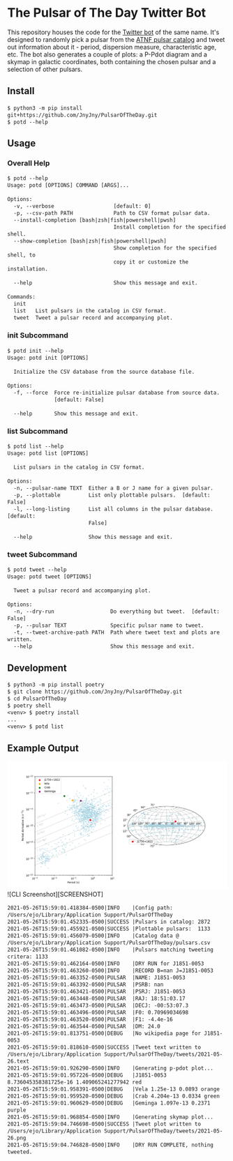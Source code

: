 # The Pulsar of The Day Twitter Bot

This repository houses the code for the [Twitter bot][0] of the same
name. It's designed to randomly pick a pulsar from the [ATNF pulsar
catalog][1] and tweet out information about it - period, dispersion
measure, characteristic age, etc. The bot also generates a couple of
plots: a P-Pdot diagram and a skymap in galactic coordinates, both
containing the chosen pulsar and a selection of other pulsars.


## Install

``` console
$ python3 -m pip install git+https://github.com/JnyJny/PulsarOfTheDay.git
$ potd --help
```

## Usage

### Overall Help
``` console
$ potd --help
Usage: potd [OPTIONS] COMMAND [ARGS]...

Options:
  -v, --verbose                   [default: 0]
  -p, --csv-path PATH             Path to CSV format pulsar data.
  --install-completion [bash|zsh|fish|powershell|pwsh]
                                  Install completion for the specified shell.
  --show-completion [bash|zsh|fish|powershell|pwsh]
                                  Show completion for the specified shell, to
                                  copy it or customize the installation.

  --help                          Show this message and exit.

Commands:
  init
  list   List pulsars in the catalog in CSV format.
  tweet  Tweet a pulsar record and accompanying plot.
```

### init Subcommand

```
$ potd init --help
Usage: potd init [OPTIONS]

  Initialize the CSV database from the source database file.

Options:
  -f, --force  Force re-initialize pulsar database from source data.
               [default: False]

  --help       Show this message and exit.
```

### list Subcommand
```
$ potd list --help
Usage: potd list [OPTIONS]

  List pulsars in the catalog in CSV format.

Options:
  -n, --pulsar-name TEXT  Either a B or J name for a given pulsar.
  -p, --plottable         List only plottable pulsars.  [default: False]
  -l, --long-listing      List all columns in the pulsar database.  [default:
                          False]

  --help                  Show this message and exit.
```

### tweet Subcommand
```
$ potd tweet --help
Usage: potd tweet [OPTIONS]

  Tweet a pulsar record and accompanying plot.

Options:
  -n, --dry-run                  Do everything but tweet.  [default: False]
  -p, --pulsar TEXT              Specific pulsar name to tweet.
  -t, --tweet-archive-path PATH  Path where tweet text and plots are written.
  --help                         Show this message and exit.
```

## Development

```console
$ python3 -m pip install poetry
$ git clone https://github.com/JnyJny/PulsarOfTheDay.git
$ cd PulsarOfTheDay
$ poetry shell
<venv> $ poetry install
...
<venv> $ potd list
```

## Example Output

![J1846-0749][PLOT]
![CLI Screenshot][SCREENSHOT]
 
```console
2021-05-26T15:59:01.418384-0500|INFO    |Config path: /Users/ejo/Library/Application Support/PulsarOfTheDay
2021-05-26T15:59:01.452335-0500|SUCCESS |Pulsars in catalog: 2872
2021-05-26T15:59:01.455921-0500|SUCCESS |Plottable pulsars:  1133
2021-05-26T15:59:01.456079-0500|INFO    |Catalog data @ /Users/ejo/Library/Application Support/PulsarOfTheDay/pulsars.csv
2021-05-26T15:59:01.461082-0500|INFO    |Pulsars matching tweeting critera: 1133
2021-05-26T15:59:01.462164-0500|INFO    |DRY RUN for J1851-0053
2021-05-26T15:59:01.463260-0500|INFO    |RECORD B=nan J=J1851-0053
2021-05-26T15:59:01.463352-0500|PULSAR  |NAME: J1851-0053
2021-05-26T15:59:01.463392-0500|PULSAR  |PSRB: nan
2021-05-26T15:59:01.463421-0500|PULSAR  |PSRJ: J1851-0053
2021-05-26T15:59:01.463448-0500|PULSAR  |RAJ: 18:51:03.17
2021-05-26T15:59:01.463473-0500|PULSAR  |DECJ: -00:53:07.3
2021-05-26T15:59:01.463496-0500|PULSAR  |F0: 0.70969034698
2021-05-26T15:59:01.463520-0500|PULSAR  |F1: -4.4e-16
2021-05-26T15:59:01.463544-0500|PULSAR  |DM: 24.0
2021-05-26T15:59:01.813751-0500|DEBUG   |No wikipedia page for J1851-0053
2021-05-26T15:59:01.818610-0500|SUCCESS |Tweet text written to /Users/ejo/Library/Application Support/PulsarOfTheDay/tweets/2021-05-26.text
2021-05-26T15:59:01.926290-0500|INFO    |Generating p-pdot plot...
2021-05-26T15:59:01.957226-0500|DEBUG   |J1851-0053 8.736045358381725e-16 1.409065241277942 red
2021-05-26T15:59:01.958391-0500|DEBUG   |Vela 1.25e-13 0.0893 orange
2021-05-26T15:59:01.959520-0500|DEBUG   |Crab 4.204e-13 0.0334 green
2021-05-26T15:59:01.960629-0500|DEBUG   |Geminga 1.097e-13 0.2371 purple
2021-05-26T15:59:01.968854-0500|INFO    |Generating skymap plot...
2021-05-26T15:59:04.746698-0500|SUCCESS |Tweet plot written to /Users/ejo/Library/Application Support/PulsarOfTheDay/tweets/2021-05-26.png
2021-05-26T15:59:04.746828-0500|INFO    |DRY RUN COMPLETE, nothing tweeted.
```


[0]: https://twitter.com/PulsarOfTheDay
[1]: https://www.atnf.csiro.au/research/pulsar/psrcat/
[PLOT]: https://github.com/JnyJny/PulsarOfTheDay/blob/66534e05ba3bc54613f76451bf534646a0788f5a/example/2021-05-26.png

